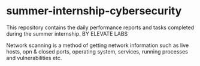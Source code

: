 # summer-internship-cybersecurity
This repository contains the daily performance reports and tasks completed during the summer internship. BY ELEVATE LABS

Network scanning is a method of getting network information such as live hosts, opn & closed ports, operating system, services, running processes and vulnerabilities etc.
